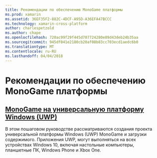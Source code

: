 ```yaml
---
title: Рекомендации по обеспечению MonoGame платформы
ms.prod: xamarin
ms.assetid: 36EF35F2-882C-4DCF-A95D-A36EFA47BCCC
ms.technology: xamarin-cross-platform
author: charlespetzold
ms.author: chape
ms.openlocfilehash: 720ac99f29f445d707724280e89d43deb24b35aa
ms.sourcegitcommit: 945df041e2180cb20af08b83cc703ecd1aedc6b0
ms.translationtype: MT
ms.contentlocale: ru-RU
ms.lasthandoff: 04/04/2018
---
```

# <a name="monogame-platform-specific-considerations"></a>Рекомендации по обеспечению MonoGame платформы

## <a name="monogame-on-universal-windows-platform-uwpgraphics-gamesmonogameplatformsuwpmd"></a>[MonoGame на универсальную платформу Windows (UWP)](~/graphics-games/monogame/platforms/uwp.md)

В этом пошаговом руководстве рассматриваются создания проекта универсальной платформы Windows (UWP) MonoGame и загрузки содержимого. Приложения UWP, могут выполняться на всех устройствах Windows 10, включая настольные компьютеры, планшетные ПК, Windows Phone и Xbox One.

